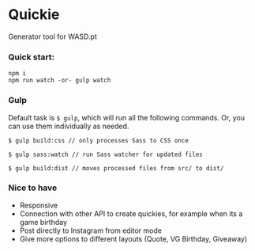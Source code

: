 # Quickie
Generator tool for WASD.pt 

### Quick start:

```
npm i
npm run watch -or- gulp watch
```

### Gulp

Default task is `$ gulp`, which will run all the following commands. Or, you can use them individually as needed.

```
$ gulp build:css // only processes Sass to CSS once

$ gulp sass:watch // run Sass watcher for updated files

$ gulp build:dist // moves processed files from src/ to dist/
```

### Nice to have

- Responsive
- Connection with other API to create quickies, for example when its a game birthday
- Post directly to Instagram from editor mode
- Give more options to different layouts (Quote, VG Birthday, Giveaway)